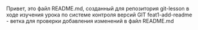 Привет, это файл README.md, созданный для репозитория git-lesson в ходе изучения урока по системе контроля версий GIT
feat1-add-readme - ветка для проверки добавления изменений в файл README.md
